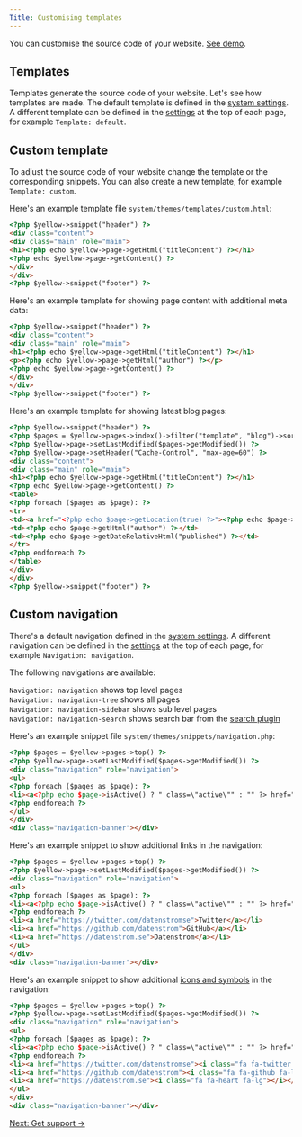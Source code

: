 ```yaml
---
Title: Customising templates
---
```

You can customise the source code of your website. [See demo](/tests/custom-template).

## Templates

Templates generate the source code of your website. Let's see how templates are made. The default template is defined in the [system settings](adjusting-system#system-settings). A different template can be defined in the [settings](markdown-cheat-sheet#settings) at the top of each page, for example `Template: default`.

## Custom template

To adjust the source code of your website change the template or the corresponding snippets. You can also create a new template, for example `Template: custom`.

Here's an example template file `system/themes/templates/custom.html`:

``` html
<?php $yellow->snippet("header") ?>
<div class="content">
<div class="main" role="main">
<h1><?php echo $yellow->page->getHtml("titleContent") ?></h1>
<?php echo $yellow->page->getContent() ?>
</div>
</div>
<?php $yellow->snippet("footer") ?>
```

Here's an example template for showing page content with additional meta data:

``` html
<?php $yellow->snippet("header") ?>
<div class="content">
<div class="main" role="main">
<h1><?php echo $yellow->page->getHtml("titleContent") ?></h1>
<p><?php echo $yellow->page->getHtml("author") ?></p>
<?php echo $yellow->page->getContent() ?>
</div>
</div>
<?php $yellow->snippet("footer") ?>
```

Here's an example template for showing latest blog pages:

``` html
<?php $yellow->snippet("header") ?>
<?php $pages = $yellow->pages->index()->filter("template", "blog")->sort("published", false)->limit(5) ?>
<?php $yellow->page->setLastModified($pages->getModified()) ?>
<?php $yellow->page->setHeader("Cache-Control", "max-age=60") ?>
<div class="content">
<div class="main" role="main">
<h1><?php echo $yellow->page->getHtml("titleContent") ?></h1>
<?php echo $yellow->page->getContent() ?>
<table>
<?php foreach ($pages as $page): ?>
<tr>
<td><a href="<?php echo $page->getLocation(true) ?>"><?php echo $page->getHtml("title") ?></a></td>
<td><?php echo $page->getHtml("author") ?></td>
<td><?php echo $page->getDateRelativeHtml("published") ?></td>
</tr>
<?php endforeach ?>
</table>
</div>
</div>
<?php $yellow->snippet("footer") ?>
```

## Custom navigation

There's a default navigation defined in the [system settings](adjusting-system#system-settings). A different navigation can be defined in the [settings](markdown-cheat-sheet#settings) at the top of each page, for example `Navigation: navigation`.

The following navigations are available:

`Navigation: navigation` shows top level pages  
`Navigation: navigation-tree` shows all pages  
`Navigation: navigation-sidebar` shows sub level pages  
`Navigation: navigation-search` shows search bar from the [search plugin](https://github.com/datenstrom/yellow-plugins/tree/master/search)  

Here's an example snippet file `system/themes/snippets/navigation.php`:

``` html
<?php $pages = $yellow->pages->top() ?>
<?php $yellow->page->setLastModified($pages->getModified()) ?>
<div class="navigation" role="navigation">
<ul>
<?php foreach ($pages as $page): ?>
<li><a<?php echo $page->isActive() ? " class=\"active\"" : "" ?> href="<?php echo $page->getLocation(true) ?>"><?php echo $page->getHtml("titleNavigation") ?></a></li>
<?php endforeach ?>
</ul>
</div>
<div class="navigation-banner"></div>
```

Here's an example snippet to show additional links in the navigation:

``` html
<?php $pages = $yellow->pages->top() ?>
<?php $yellow->page->setLastModified($pages->getModified()) ?>
<div class="navigation" role="navigation">
<ul>
<?php foreach ($pages as $page): ?>
<li><a<?php echo $page->isActive() ? " class=\"active\"" : "" ?> href="<?php echo $page->getLocation(true) ?>"><?php echo $page->getHtml("titleNavigation") ?></a></li>
<?php endforeach ?>
<li><a href="https://twitter.com/datenstromse">Twitter</a></li>
<li><a href="https://github.com/datenstrom">GitHub</a></li>
<li><a href="https://datenstrom.se">Datenstrom</a></li>
</ul>
</div>
<div class="navigation-banner"></div>
```

Here's an example snippet to show additional [icons and symbols](https://github.com/datenstrom/yellow-plugins/tree/master/fontawesome) in the navigation:

``` html
<?php $pages = $yellow->pages->top() ?>
<?php $yellow->page->setLastModified($pages->getModified()) ?>
<div class="navigation" role="navigation">
<ul>
<?php foreach ($pages as $page): ?>
<li><a<?php echo $page->isActive() ? " class=\"active\"" : "" ?> href="<?php echo $page->getLocation(true) ?>"><?php echo $page->getHtml("titleNavigation") ?></a></li>
<?php endforeach ?>
<li><a href="https://twitter.com/datenstromse"><i class="fa fa-twitter fa-lg"></i></a></li>
<li><a href="https://github.com/datenstrom"><i class="fa fa-github fa-lg"></i></a></li>
<li><a href="https://datenstrom.se"><i class="fa fa-heart fa-lg"></i></a></li>
</ul>
</div>
<div class="navigation-banner"></div>
```

[Next: Get support →](support)